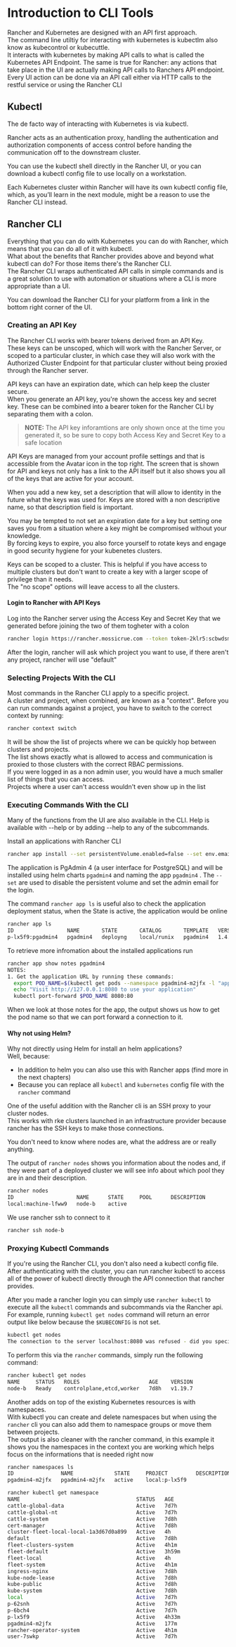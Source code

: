 # Introduction to CLI Tools

Rancher and Kubernetes are designed with an API first approach.  
The command line utiltiy for interacting with kubernetes is kubectlm also know as kubecontrol or kubecuttle.  
It interacts with kubernetes by making API calls to what is called the Kubernetes API Endpoint. The same is true for Rancher: any actions that take place in the UI are actually making API calls to Ranchers API endpoint.  
Every UI action can be done via an API call either via HTTP calls to the restful service or using the Rancher CLI

## Kubectl
The de facto way of interacting with Kubernetes is via kubectl.

Rancher acts as an authentication proxy, handling the authentication and authorization components of access control before handing the communication off to the downstream cluster.

You can use the kubectl shell directly in the Rancher UI, or you can download a kubectl config file to use locally on a workstation.

Each Kubernetes cluster within Rancher will have its own kubectl config file, which, as you’ll learn in the next module, might be a reason to use the Rancher CLI instead.

## Rancher CLI
Everything that you can do with Kubernetes you can do with Rancher, which means that you can do all of it with kubectl.  
What about the benefits that Rancher provides above and beyond what kubectl can do? For those items there's the Rancher CLI.   
The Rancher CLI wraps authenticated API calls in simple commands and is a great solution to use with automation or situations where a CLI is more appropriate than a UI.

You can download the Rancher CLI for your platform from a link in the bottom right corner of the UI.

### Creating an API Key
The Rancher CLI works with bearer tokens derived from an API Key.  
These keys can be unscoped, which will work with the Rancher Server, or scoped to a particular cluster, in which case they will also work with the Authorized Cluster Endpoint for that particular cluster without being proxied through the Rancher server.

API keys can have an expiration date, which can help keep the cluster secure.  
When you generate an API key, you're shown the access key and secret key. These can be combined into a bearer token for the Rancher CLI by separating them with a colon.

> **NOTE:** The API key inforamtions are only shown once at the time you generated it, so be sure to copy both Access Key and Secret Key to a safe location

API Keys are managed from your account profile settings and that is accessible from the Avatar icon in the top right.
The screen that is shown for API and keys not only has a link to the API itself but it also shows you all of the keys that are active for your account.

When you add a new key, set a description that will allow to identity in the future what the keys was used for. Keys are stored with a non descriptive name, so that description field is important.

You may be tempted to not set an expiration date for a key but setting one saves you from a situation where a key might be compromised without your knowledge.  
By forcing keys to expire, you also force yourself to rotate keys and engage in good security hygiene for your kubenetes clusters.

Keys can be scoped to a cluster.
This is helpful if you have access to multiple clusters but don't want to create a key with a larger scope of privilege than it needs.  
The "no scope" options will leave access to all the clusters.

#### Login to Rancher with API Keys
Log into the Rancher server using the Access Key and Secret Key that we generated before joining the two of them togheter with a colon

```bash
rancher login https://rancher.mossicrue.com --token token-2klr5:scbwdsmntg7g7mcmcf98rmcc224dctt8pcxmbnmqcfnffdtnft4ffg
```

After the login, rancher will ask which project you want to use, if there aren't any project, rancher will use "default"

### Selecting Projects With the CLI
Most commands in the Rancher CLI apply to a specific project.  
A cluster and project, when combined, are known as a "context".
Before you can run commands against a project, you have to switch to the correct context by running:

```bash
rancher context switch
```

It will be show the list of projects where we can be quickly hop between clusters and projects.  
The list shows exactly what is allowed to access and communication is proxied to those clusters with the correct RBAC permissions.  
If you were logged in as a non admin user, you would have a much smaller list of things that you can access.  
Projects where a user can't access wouldn't even show up in the list

### Executing Commands With the CLI
Many of the functions from the UI are also available in the CLI. Help is available with --help or by adding --help to any of the subcommands.

Install an applications with Rancher CLI
```bash
rancher app install --set persistentVolume.enabled=false --set env.email=mossicrue@gmail.com pgadmin4 pgadmin4
```
The application is PgAdmin 4 (a user interface for PostgreSQL) and will be installed using helm charts `pgadmin4` and naming the app `pgadmin4`  . The `--set` are used to disable the persistent volume and set the admin email for the login.

The command `rancher app ls` is useful also to check the application deployment status, when the State is active, the application would be online
```bash
rancher app ls
ID                 NAME       STATE       CATALOG       TEMPLATE   VERSION
p-lx5f9:pgadmin4   pgadmin4   deployng    local/runix   pgadmin4   1.4.6
```

To retrieve more infromation about the installed applications run
```bash
rancher app show notes pgadmin4
NOTES:
1. Get the application URL by running these commands:
  export POD_NAME=$(kubectl get pods --namespace pgadmin4-m2jfx -l "app.kubernetes.io/name=pgadmin4,app.kubernetes.io/instance=pgadmin4" -o jsonpath="{.items[0].metadata.name}")
  echo "Visit http://127.0.0.1:8080 to use your application"
  kubectl port-forward $POD_NAME 8080:80
```

When we look at those notes for the app, the output shows us how to get the pod name so that we can port forward a connection to it.

#### Why not using Helm?
Why not directly using Helm for install an helm applications?  
Well, because:
- In addition to helm you can also use this with Rancher apps (find more in the next chapters)
- Because you can replace all `kubectl` and `kubernetes` config file with the `rancher` command

One of the useful addition with the Rancher cli is an SSH proxy to your cluster nodes.  
This works with rke clusters launched in an infrastructure provider because rancher has the SSH keys to make those connections.

You don't need to know where nodes are, what the address are or really anything.  

The output of `rancher nodes` shows you information about the nodes and, if they were part of a deployed cluster we will see info about which pool they are in and their description.

```bash
rancher nodes
ID                    NAME      STATE     POOL      DESCRIPTION
local:machine-lfww9   node-b    active
```

We use rancher ssh to connect to it

```bash
rancher ssh node-b
```

### Proxying Kubectl Commands
If you're using the Rancher CLI, you don't also need a kubectl config file.  
After authenticating with the cluster, you can run rancher kubectl to access all of the power of kubectl directly through the API connection that rancher provides.

After you made a rancher login you can simply use `rancher kubectl` to execute all the `kubectl` commands and subcommands via the Rancher api.  
For example, running `kubectl get nodes` command will return an error output like below because the `$KUBECONFIG` is not set.

```bash
kubectl get nodes
The connection to the server localhost:8080 was refused - did you specify the right host or port?
```

To perform this via the `rancher` commands, simply  run the following command:

```bash
rancher kubectl get nodes
NAME     STATUS   ROLES                      AGE    VERSION
node-b   Ready    controlplane,etcd,worker   7d8h   v1.19.7
```

Another adds on top of the existing Kubernetes resources is with namespaces.  
With kubectl you can create and delete namespaces but when using the `rancher` cli you can also add them to namespace groups or move them between projects.  
The output is also cleaner with the rancher command, in this example it shows you the namespaces in the context you are working which helps focus on the informations that is needed right now

```bash
rancher namespaces ls
ID               NAME             STATE     PROJECT         DESCRIPTION
pgadmin4-m2jfx   pgadmin4-m2jfx   active    local:p-lx5f9
```

```bash
rancher kubectl get namespace
NAME                                     STATUS   AGE
cattle-global-data                       Active   7d7h
cattle-global-nt                         Active   7d7h
cattle-system                            Active   7d8h
cert-manager                             Active   7d8h
cluster-fleet-local-local-1a3d67d0a899   Active   4h
default                                  Active   7d8h
fleet-clusters-system                    Active   4h1m
fleet-default                            Active   3h59m
fleet-local                              Active   4h
fleet-system                             Active   4h1m
ingress-nginx                            Active   7d8h
kube-node-lease                          Active   7d8h
kube-public                              Active   7d8h
kube-system                              Active   7d8h
local                                    Active   7d7h
p-62snh                                  Active   7d7h
p-6bch4                                  Active   7d7h
p-lx5f9                                  Active   4h33m
pgadmin4-m2jfx                           Active   177m
rancher-operator-system                  Active   4h1m
user-7swkp                               Active   7d7h
```

